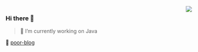 <img align="right" src="https://github-readme-stats.vercel.app/api?username=anuraghazra)](https://github.com/anuraghazra/github-readme-stats?count_private=true&theme=radical">

### Hi there 👋

> 🔭 I’m currently working on Java

🔗 [poor-blog](https://blog.csdn.net/Little_person)

<!--
**zest-bridge/zest-bridge** is a ✨ _special_ ✨ repository because its `README.md` (this file) appears on your GitHub profile.

Here are some ideas to get you started:


- 🌱 I’m currently learning ...
- 👯 I’m looking to collaborate on ...
- 🤔 I’m looking for help with ...
- 💬 Ask me about ...
- 📫 How to reach me: ...
- 😄 Pronouns: ...
- ⚡ Fun fact: ...
-->
